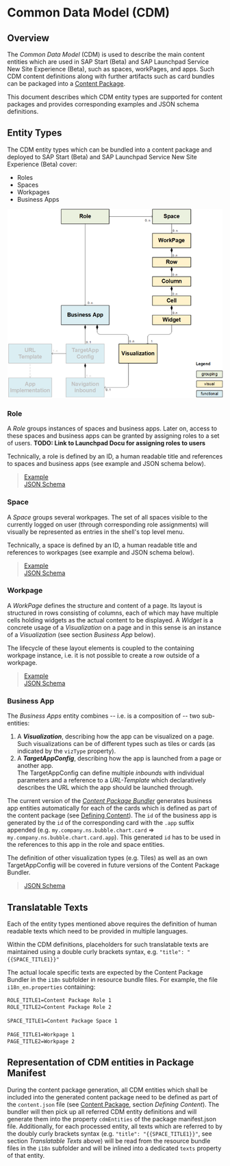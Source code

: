 # Common Data Model (CDM)

## Overview

The _Common Data Model_ (CDM) is used to describe the main content entities which are used in SAP Start (Beta) and SAP Launchpad Service New Site Experience (Beta), such as spaces, workPages, and apps. Such CDM content definitions along with further artifacts such as card bundles can be packaged into a [Content Package](../content-package/introduction.md).

This document describes which CDM entity types are supported for content packages and provides corresponding examples and JSON schema definitions. 

## Entity Types

The CDM entity types which can be bundled into a content package and deployed to SAP Start (Beta) and SAP Launchpad Service New Site Experience (Beta) cover:
  - Roles
  - Spaces
  - Workpages
  - Business Apps

![Bild](CDM-Model.png)

### Role

A _Role_ groups instances of spaces and business apps. Later on, access to these spaces and business apps can be granted by assigning roles to a set of users. 
**TODO: Link to Launchpad Docu for assigning roles to users**

Technically, a role is defined by an ID, a human readable title and references to spaces and business apps (see example and JSON schema below). 

> [Example](../../cdm-samples/src/role1.json) \
> [JSON Schema](schema/role.json) 

### Space

A _Space_ groups several workpages. The set of all spaces visible to the currently logged on user (through corresponding role assignments) will visually be represented as entries in the shell's top level menu.

Technically, a space is defined by an ID, a human readable title and references to workpages (see example and JSON schema below). 

> [Example](../../cdm-samples/src/space1.json) \
> [JSON Schema](schema/space.json) 

### Workpage

A _WorkPage_ defines the structure and content of a page. Its layout is structured in rows consisting of columns, each of which may have multiple cells holding widgets as the actual content to be displayed. A _Widget_ is a concrete usage of a _Visualization_ on a page and in this sense is an instance of a _Visualization_ (see section _Business App_ below). 

The lifecycle of these layout elements is coupled to the containing workpage instance, i.e. it is not possible to create a row outside of a workpage.

> [Example](../../cdm-samples/src/workpage1.json) \
> [JSON Schema](schema/workpage.json) 

### Business App

The _Business Apps​_ entity combines -- i.e. is a composition of -- two sub-entities:

1) A **_Visualization_**, describing how the app can be visualized on a page. \
   Such visualizations can be of different types such as tiles or cards (as indicated by the `vizType` property). 
2) A **_TargetAppConfig_**, describing how the app is launched from a page or another app. \
   The TargetAppConfig can define multiple _inbounds_ with individual parameters and a reference to a _URL-Template_ which declaratively describes the URL which the app should be launched through.

The current version of the [_Content Package Bundler_](../content-package/introduction.md) generates business app entities automatically for each of the cards which is defined as part of the content package (see [Defining Content](../content-package/introduction.md)). The `id` of the business app is generated by the `id` of the corresponding card with the `.app` suffix appended (e.g. `my.company.ns.bubble.chart.card` => `my.company.ns.bubble.chart.card.app`). This generated `id` has to be used in the references to this app in the role and space entities. 

The definition of other visualization types (e.g. Tiles) as well as an own TargetAppConfig will be covered in future versions of the Content Package Bundler.

> [JSON Schema](schema/businessapp.json) 

## Translatable Texts

Each of the entity types mentioned above requires the definition of human readable texts which need to be provided in multiple languages.

Within the CDM definitions, placeholders for such translatable texts are maintained using a double curly brackets syntax, e.g. `"title": "{{SPACE_TITLE1}}"`
 
The actual locale specific texts are expected by the Content Package Bundler in the `i18n` subfolder in resource bundle files. For example, the file `i18n_en.properties` containing: 

```
ROLE_TITLE1=Content Package Role 1
ROLE_TITLE2=Content Package Role 2

SPACE_TITLE1=Content Package Space 1

PAGE_TITLE1=Workpage 1
PAGE_TITLE2=Workpage 2
```

## Representation of CDM entities in Package Manifest

During the content package generation, all CDM entities which shall be included into the generated content package need to be defined as part of the `content.json` file (see [Content Package](../content-package/introduction.md), section _Defining Content_). The bundler will then pick up all referred CDM entity definitions and will generate them into the property `cdmEntities` of the package manifest.json file. Additionally, for each processed entity, all texts which are referred to by the doubly curly brackets syntax (e.g. `"title": "{{SPACE_TITLE1}}"`, see section _Translatable Texts_ above) will be read from the resource bundle files in the `i18n` subfolder and will be inlined into a dedicated `texts` property of that entity.  
